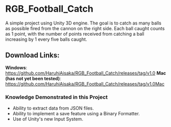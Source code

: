 # RGB_Football_Catch

A simple project using Unity 3D engine.
The goal is to catch as many balls as possible fired from the cannon on the right side.
Each ball caught counts as 1 point, with the number of points received from catching a ball increasing by 1 every five balls caught.

## Download Links:
**Windows**: https://github.com/HaruhiAisaka/RGB_Football_Catch/releases/tag/v1.0
**Mac (has not yet been tested)**: https://github.com/HaruhiAisaka/RGB_Football_Catch/releases/tag/v1.0Mac

### Knowledge Demonstrated in this Project
- Ability to extract data from JSON files.
- Ability to implement a save feature using a Binary Formatter.
- Use of Unity's new Input System.